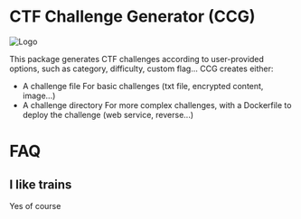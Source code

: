 # CTF Challenge Generator (CCG)

![Logo](https://github.com/OxNinja/CCG/tree/master/static/logo.png)

This package generates CTF challenges according to user-provided options, such as category, difficulty, custom flag...
CCG creates either:
* A challenge file
    For basic challenges (txt file, encrypted content, image...)
* A challenge directory
    For more complex challenges, with a Dockerfile to deploy the challenge (web service, reverse...)

# FAQ

## I like trains
Yes of course


